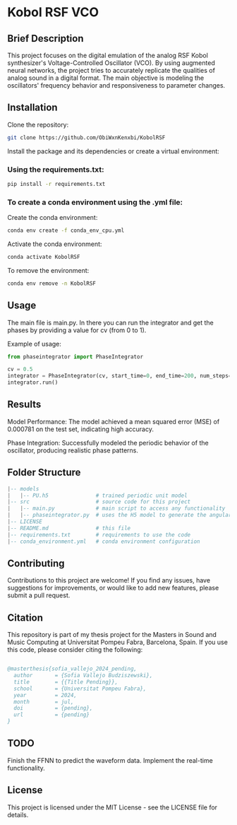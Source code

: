 # Kobol RSF VCO

## Brief Description
This project focuses on the digital emulation of the analog RSF Kobol synthesizer's Voltage-Controlled Oscillator (VCO). By using augmented neural networks, the project tries to accurately replicate the  qualities of analog sound in a digital format. The main objective is modeling the oscillators' frequency behavior and responsiveness to parameter changes.

## Installation

Clone the repository:

```bash
git clone https://github.com/ObiWxnKenxbi/KobolRSF
```

Install the package and its dependencies or create a virtual environment:

### Using the requirements.txt:

```bash
pip install -r requirements.txt
```

### To create a conda environment using the .yml file:

Create the conda environment:
``` bash
conda env create -f conda_env_cpu.yml
```

Activate the conda environment:
```bash
conda activate KobolRSF
```

To remove the environment:

``` bash
conda env remove -n KobolRSF
```

## Usage

The main file is main.py. In there you can run the integrator and get the phases by providing a value for cv (from 0 to 1).

Example of usage:

``` python
from phaseintegrator import PhaseIntegrator

cv = 0.5
integrator = PhaseIntegrator(cv, start_time=0, end_time=200, num_steps=1000)
integrator.run()
```

## Results
Model Performance: The model achieved a mean squared error (MSE) of 0.000781 on the test set, indicating high accuracy.

Phase Integration: Successfully modeled the periodic behavior of the oscillator, producing realistic phase patterns.

## Folder Structure
``` lua
|-- models
|   |-- PU.h5               # trained periodic unit model
|-- src                     # source code for this project
|   |-- main.py             # main script to access any functionality
|   |-- phaseintegrator.py  # uses the H5 model to generate the angular frequency using the cv, then integrates it with the time steps and returns the folded phases
|-- LICENSE
|-- README.md               # this file
|-- requirements.txt        # requirements to use the code
|-- conda_environment.yml   # conda environment configuration
```

## Contributing
Contributions to this project are welcome! If you find any issues, have suggestions for improvements, or would like to add new features, please submit a pull request.

## Citation
This repository is part of my thesis project for the Masters in Sound and Music Computing at Universitat Pompeu Fabra, Barcelona, Spain. If you use this code, please consider citing the following:

``` bibtex

@masterthesis{sofia_vallejo_2024_pending,
  author       = {Sofia Vallejo Budziszewski},
  title        = {{Title Pending}},
  school       = {Universitat Pompeu Fabra},
  year         = 2024,
  month        = jul,
  doi          = {pending},
  url          = {pending}
}
``` 
## TODO
Finish the FFNN to predict the waveform data.
Implement the real-time functionality.

## License
This project is licensed under the MIT License - see the LICENSE file for details.

